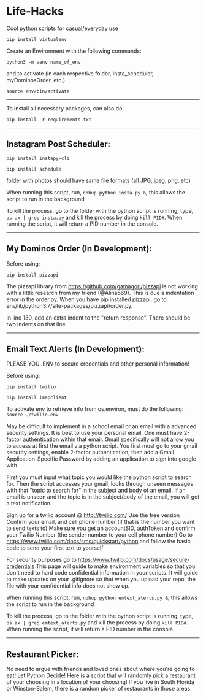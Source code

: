 # Life-Hacks
Cool python scripts for casual/everyday use

``
pip install virtualenv
``

Create an Environment with the following commands:

``
python3 -m venv name_of_env
``

and to activate (in each respective folder, Insta_scheduler, myDominosOrder, etc.)

``
source env/bin/activate
``

_____________________________________________________

To install all necessary packages, can also do:

``
pip install -r requirements.txt
``


-----------------------------------------------------

## Instagram Post Scheduler:

``
pip install instapy-cli
``

``
pip install schedule
``

folder with photos should have same file formats (all JPG, jpeg, png, etc)


When running this script, run, ``nohup python insta.py &``, this allows the script to run in the background

To kill the process, go to the folder with the python script is running, type, ``ps ax | grep insta.py`` and kill the process by doing ``kill PID#``. When running the script, it will return a PID number in the console.

-----------------------------------------------------

## My Dominos Order (In Development): 

Before using:

``
pip install pizzapi
``

The pizzapi library from https://github.com/gamagori/pizzapi is not working with a little research from my friend (@Alina569). This is due a indentation error in the order.py.
When you have pip installed pizzapi, go to env/lib/python3.7/site-packages/pizzapi/order.py.

In line 130, add an extra indent to the "return response". There should be two indents on that line.

-----------------------------------------------------
## Email Text Alerts (In Development):

PLEASE YOU .ENV to secure credentials and other personal information!

Before using:

``
pip install twilio
``

``
pip install imapclient
``

To activate env to retrieve info from os.environ, must do the following:
``
source ./twilio.env
``

May be difficult to implement in a school email or an email with a advanced security settings. It is best to use your personal email. One must have 2-factor authentication within that email. Gmail specifically will not allow you to access at first the email via python script. You first must go to your gmail security settings, enable 2-factor authentication, then add a Gmail Application-Specific Password by adding an application to sign into google with.

First you must input what topic you would like the python script to search for. Then the script accesses your gmail, looks through unseen messages with that "topic to search for" in the subject and body of an email. If an email is unseen and the topic is in the subject/body of the email, you will get a text notification.  

Sign up for a twilio account @ http://twilio.com/ 
Use the free version
Confirm your email, and cell phone number (if that is the number you want to send texts to)
Make sure you get an accountSID, authToken and confirm your Twilio Number (the sender number to your cell phone number)
Go to https://www.twilio.com/docs/sms/quickstart/python and follow the basic code to send your first text to yourself

For security purposes go to https://www.twilio.com/docs/usage/secure-credentials
This page will guide to make environment variables so that you don't need to hard code confidential information in your scripts. It will guide to make updates on your .gitignore so that when you upload your repo, the file with your confidential info does not show up.

When running this script, run, ``nohup python emtext_alerts.py &``, this allows the script to run in the background

To kill the process, go to the folder with the python script is running, type, ``ps ax | grep emtext_alerts.py`` and kill the process by doing ``kill PID#``. When running the script, it will return a PID number in the console.

-----------------------------------------------------
## Restaurant Picker:

No need to argue with friends and loved ones about where you're going to eat! Let Python Decide! 
Here is a script that will randomly pick a restaurant of your choosing in a location of your choosing!
If you live in South Florida or Winston-Salem, there is a random picker of restaurants in those areas.


